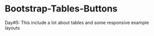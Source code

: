 # Bootstrap-Tables-Buttons
Day#5: This include a lot about tables and some responsive example layouts
